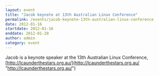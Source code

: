 ```yaml
---
layout: event
title: "Jacob keynote at 13th Australian Linux Conference"
permalink: /events/jacob-keynote-13th-australian-linux-conference
date: 2012-01-16
startdate: 2012-01-16
enddate: 2012-01-20
author: admin
category: event
---
```


Jacob is a keynote speaker at the 13th Australian Linux Conference, [http://lcaunderthestars.org.au/](http://lcaunderthestars.org.au/ "http://lcaunderthestars.org.au/")

